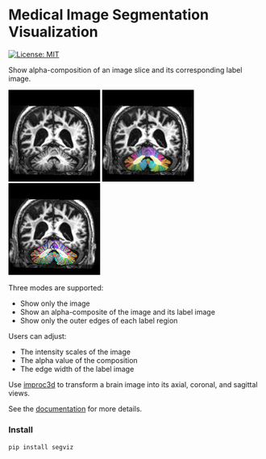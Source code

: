 # Medical Image Segmentation Visualization

[![License: MIT](https://img.shields.io/badge/License-MIT-green.svg)](https://opensource.org/licenses/MIT)

Show alpha-composition of an image slice and its corresponding label image.

![image](docs/source/_static/image.png) ![pair](docs/source/_static/pair.png) ![edge](docs/source/_static/edge.png)

Three modes are supported:

* Show only the image
* Show an alpha-composite of the image and its label image
* Show only the outer edges of each label region

Users can adjust:

* The intensity scales of the image
* The alpha value of the composition
* The edge width of the label image

Use [improc3d](https://gitlab.com/shan-utils/improc3d) to transform a brain image into its axial, coronal, and sagittal views.

See the [documentation](https://shan-utils.gitlab.io/segviz) for more details.

### Install

```bash
pip install segviz
```
